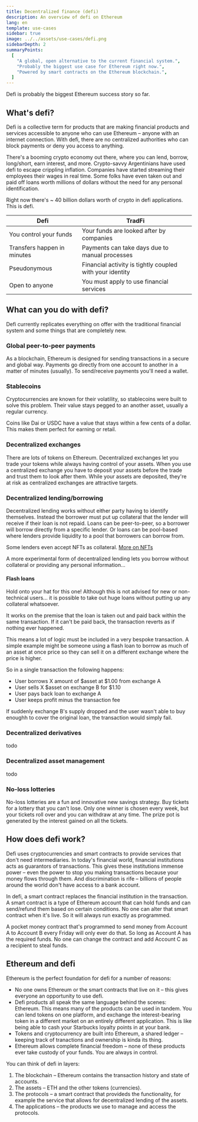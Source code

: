 ```yaml
---
title: Decentralized finance (defi)
description: An overview of defi on Ethereum
lang: en
template: use-cases
sidebar: true
image: ../../assets/use-cases/defi.png
sidebarDepth: 2
summaryPoints:
  [
    "A global, open alternative to the current financial system.",
    "Probably the biggest use case for Ethereum right now.",
    "Powered by smart contracts on the Ethereum blockchain.",
  ]
---
```


Defi is probably the biggest Ethereum success story so far.

## What's defi?

Defi is a collective term for products that are making financial products and services accessible to anyone who can use Ethereum – anyone with an internet connection. With defi, there are no centralized authorities who can block payments or deny you access to anything.

There's a booming crypto economy out there, where you can lend, borrow, long/short, earn interest, and more. Crypto-savvy Argentinians have used defi to escape crippling inflation. Companies have started streaming their employees their wages in real time. Some folks have even taken out and paid off loans worth millions of dollars without the need for any personal identification.

Right now there's ~ 40 billion dollars worth of crypto in defi applications. This is defi.

| Defi                        | TradFi                                                   |
| --------------------------- | -------------------------------------------------------- |
| You control your funds      | Your funds are looked after by companies                 |
| Transfers happen in minutes | Payments can take days due to manual processes           |
| Pseudonymous                | Financial activity is tightly coupled with your identity |
| Open to anyone              | You must apply to use financial services                 |

## What can you do with defi?

Defi currently replicates everything on offer with the traditional financial system and some things that are completely new.

### Global peer-to-peer payments

As a blockchain, Ethereum is designed for sending transactions in a secure and global way. Payments go directly from one account to another in a matter of minutes (usually). To send/receive payments you'll need a wallet.

<DocLink to="/wallets/" title="More on wallets" />

### Stablecoins

Cryptocurrencies are known for their volatility, so stablecoins were built to solve this problem. Their value stays pegged to an another asset, usually a regular currency.

Coins like Dai or USDC have a value that stays within a few cents of a dollar. This makes them perfect for earning or retail.

<DocLink to="/stablecoins/" title="More on stablecoins" />

### Decentralized exchanges

There are lots of tokens on Ethereum. Decentralized exchanges let you trade your tokens while always having control of your assets. When you use a centralized exchange you have to deposit your assets before the trade and trust them to look after them. While your assets are deposited, they're at risk as centralized exchanges are attractive targets.

### Decentralized lending/borrowing

Decentralized lending works without either party having to identify themselves. Instead the borrower must put up collateral that the lender will receive if their loan is not repaid. Loans can be peer-to-peer, so a borrower will borrow directly from a specific lender. Or loans can be pool-based where lenders provide liquidity to a pool that borrowers can borrow from.

Some lenders even accept NFTs as collateral. [More on NFTs](/nfts/)

A more experimental form of decentralized lending lets you borrow without collateral or providing any personal information...

#### Flash loans

Hold onto your hat for this one! Although this is not advised for new or non-technical users... it is possible to take out huge loans without putting up any collateral whatsoever.

It works on the premise that the loan is taken out and paid back within the same transaction. If it can't be paid back, the transaction reverts as if nothing ever happened.

This means a lot of logic must be included in a very bespoke transaction. A simple example might be someone using a flash loan to borrow as much of an asset at once price so they can sell it on a different exchange where the price is higher.

So in a single transaction the following happens:

- User borrows X amount of $asset at $1.00 from exchange A
- User sells X $asset on exchange B for $1.10
- User pays back loan to exchange A
- User keeps profit minus the transaction fee

If suddenly exchange B's supply dropped and the user wasn't able to buy enoughh to cover the original loan, the transaction would simply fail.

### Decentralized derivatives

todo

### Decentralized asset management

todo

### No-loss lotteries

No-loss lotteries are a fun and innovative new savings strategy. Buy tickets for a lottery that you can't lose. Only one winner is chosen every week, but your tickets roll over and you can withdraw at any time. The prize pot is generated by the interest gained on all the tickets.

## How does defi work?

Defi uses cryptocurrencies and smart contracts to provide services that don't need intermediaries. In today's financial world, financial institutions acts as guarantors of transactions. This gives these institutions immense power – even the power to stop you making transactions because your money flows through them. And discrimination is rife – billions of people around the world don't have access to a bank account.

In defi, a smart contract replaces the financial institution in the transaction. A smart contract is a type of Ethereum account that can hold funds and can send/refund them based on certain conditions. No one can alter that smart contract when it's live. So it will always run exactly as programmed.

A pocket money contract that's programmed to send money from Account A to Account B every Friday will only ever do that. So long as Account A has the required funds. No one can change the contract and add Account C as a recipient to steal funds.

## Ethereum and defi

Ethereum is the perfect foundation for defi for a number of reasons:

- No one owns Ethereum or the smart contracts that live on it – this gives everyone an opportunity to use defi.
- Defi products all speak the same language behind the scenes: Ethereum. This means many of the products can be used in tandem. You can lend tokens on one platform, and exchange the interest-bearing token in a different market on an entirely different application. This is like being able to cash your Starbucks loyalty points in at your bank.
- Tokens and cryptocurrency are built into Ethereum, a shared ledger – keeping track of tranactions and ownership is kinda its thing.
- Ethereum allows complete financial freedom – none of these products ever take custody of your funds. You are always in control.

You can think of defi in layers:

1. The blockchain – Ethereum contains the transaction history and state of accounts.
2. The assets – ETH and the other tokens (currencies).
3. The protocols – a smart contract that provideds the functionality, for example the service that allows for decentralized lending of the assets.
4. The applications – the products we use to manage and access the protocols.

<!-- ## Opportunities and risks

At such an early stage in defi, there are both opportunities and risks. Make sure you're aware of both before diving in.

### Opportunities

- **Combination opportunities** – the system is open, new products are coming to market all the time that combine existing services to unlock new opportunities.
- **Greater efficiency** – smart contracts remove the need for custodians and escrows reducing transaction time and cost without compromising security.
- **More transparency** – everything is public, this makes auditing and understanding risks a lot easier. If something does go wrong, investigations are far simpler.
- **More accessible** – defi allows you to use these markets without giving away your identity. These protocols are open to everyone an can't discriminate based on personal details.

### Risks

- **Smart contracts**
  - they are the backbone of defi so if there a smart contract bug it poses a big risk to the protocol's users.
  - At this early stage, you are at a disadvantage if you can't read the code and verify its safety yourself. Instead you must trust the protocol and any third party security audits.
  - one smart contract bug can have a devastating effect within the ecosystem if other products rely on that smart contract. This is one of the downsides of Ethereum's combination oppportunities.
- **Admin keys**
  - oten teams will set up their smart contracts with admin keys. These keys allow them to upgrade the contract and shut it down in an emergency. If a malicious actor got these keys they could potentially drain funds from the contract.
- **External data**
  - a lot of defi relies on external data sources, provided by oracles. If an oracle's data is compromised...
- **Scalability**
  - demand raises tx fees which price some people out of defi
-

- a single smart contract bug can have a devastating effect within the ecosystem because it's so composable
- external data: oracles introduce centralization
- fiat on/off-ramps: for the most part, getting funds out of defi into the traditional financial system requires KYC and regulation
- scalability: rises in transaction fees favour wealthy participants and price some people out of the ecosystem
  - layer 2 solutions put atomicity and composability at risk -->

<!-- ## How to defi

Before you try out any defi products, remember that we are in the early stages of this financial revolution. Only spend what you can afford and do your research.

### Transaction fees

Defi relies on Ethereum to keep transactions secure. Ethereum security comes at a cost. The people who do the work to make Ethereum safe, known as miners, must be incentivised. Transaction fees are part of the incentive for securing Ethereum – think of it like a tip to the person processing your transaction. However, this fee is variable and increases when the network is busy. After all, miners need to prioritise all the pending transactions and they're incentivised to choose transactions which include a larger tip. This is known in the community as "gas" as it "fuels" the transaction.

<InfoBanner isWarning emoji=":fuel_pump:">
    Using defi products right now is expensive. The network is in such high demand that gas is very expensive. The community is working on ways to improve the network's capacity, but don't be surprised if you see gas prices exceed your transaction value.
    <a href="https://www.ethgasstation.info/">Check gas prices</a> [What's a normal amount?]
</InfoBanner>

### On/off-ramps

Getting funds in or out of defi into the traditional financial system will require a ramp.

### The defi essentials

- a wallet – you'll need one to connect to applications and manage your funds.
- some Eth – you'll need to pay transaction fees
- some time – don't defi in a rush, take time to read everything, double check everything. With greater financial freedom comes some risk. In most cases sending funds to the wrong place is irreversible.

### Do a token swap

todo – is it worth it with current gas prices?

### Earn some interest

todo -->
